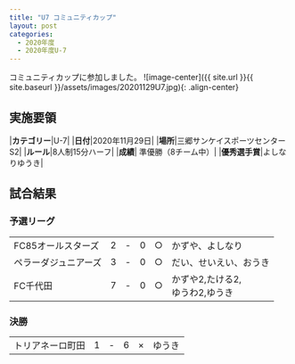 ```yaml
---
title: "U7 コミュニティカップ"
layout: post
categories:
  - 2020年度
  - 2020年度U-7
---
```


コミュニティカップに参加しました。
![image-center]({{ site.url }}{{ site.baseurl }}/assets/images/20201129U7.jpg){: .align-center}


## 実施要領

|**カテゴリー**|U-7|
|**日付**|2020年11月29日|
|**場所**|三郷サンケイスポーツセンターS2|
|**ルール**|8人制15分ハーフ|
|**成績**| 準優勝（8チーム中）|
|**優秀選手賞**|よしなりゆうき|

## 試合結果

### 予選リーグ

|            |    |   |    |         |    |
|:-----------|:--:|:-:|:--:|:--:|:--------|
|FC85オールスターズ|    2| - |   0|○|かずや、よしなり|
|ペラーダジュニアーズ|    3| - |   0|○|だい、せいえい、おうき|
|FC千代田|    7| - |   0|○|かずや2,たける2,<br>ゆうわ2,ゆうき|


### 決勝

|            |    |   |    |         |    |
|:-----------|:--:|:-:|:--:|:--:|:--------|
|トリアネーロ町田| 1| - |   6|×|ゆうき|
